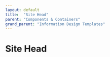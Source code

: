 ```yaml
---
layout: default
title:  "Site Head"
parent: "Components & Containers"
grand_parent: "Information Design Templates"
---
```


# Site Head
